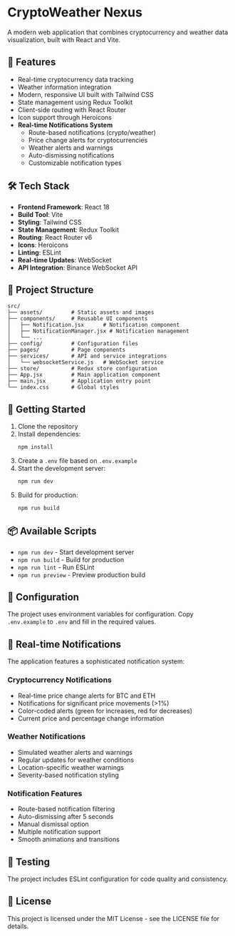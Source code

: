 # CryptoWeather Nexus

A modern web application that combines cryptocurrency and weather data visualization, built with React and Vite.

## 🚀 Features

- Real-time cryptocurrency data tracking
- Weather information integration
- Modern, responsive UI built with Tailwind CSS
- State management using Redux Toolkit
- Client-side routing with React Router
- Icon support through Heroicons
- **Real-time Notifications System**
  - Route-based notifications (crypto/weather)
  - Price change alerts for cryptocurrencies
  - Weather alerts and warnings
  - Auto-dismissing notifications
  - Customizable notification types

## 🛠️ Tech Stack

- **Frontend Framework**: React 18
- **Build Tool**: Vite
- **Styling**: Tailwind CSS
- **State Management**: Redux Toolkit
- **Routing**: React Router v6
- **Icons**: Heroicons
- **Linting**: ESLint
- **Real-time Updates**: WebSocket
- **API Integration**: Binance WebSocket API

## 📁 Project Structure

```
src/
├── assets/         # Static assets and images
├── components/     # Reusable UI components
│   ├── Notification.jsx      # Notification component
│   ├── NotificationManager.jsx # Notification management
│   └── ...
├── config/         # Configuration files
├── pages/          # Page components
├── services/       # API and service integrations
│   └── websocketService.js   # WebSocket service
├── store/          # Redux store configuration
├── App.jsx         # Main application component
├── main.jsx        # Application entry point
└── index.css       # Global styles
```

## 🚀 Getting Started

1. Clone the repository
2. Install dependencies:
   ```bash
   npm install
   ```
3. Create a `.env` file based on `.env.example`
4. Start the development server:
   ```bash
   npm run dev
   ```
5. Build for production:
   ```bash
   npm run build
   ```

## 📦 Available Scripts

- `npm run dev` - Start development server
- `npm run build` - Build for production
- `npm run lint` - Run ESLint
- `npm run preview` - Preview production build

## 🔧 Configuration

The project uses environment variables for configuration. Copy `.env.example` to `.env` and fill in the required values.

## 🔔 Real-time Notifications

The application features a sophisticated notification system:

### Cryptocurrency Notifications
- Real-time price change alerts for BTC and ETH
- Notifications for significant price movements (>1%)
- Color-coded alerts (green for increases, red for decreases)
- Current price and percentage change information

### Weather Notifications
- Simulated weather alerts and warnings
- Regular updates for weather conditions
- Location-specific weather warnings
- Severity-based notification styling

### Notification Features
- Route-based notification filtering
- Auto-dismissing after 5 seconds
- Manual dismissal option
- Multiple notification support
- Smooth animations and transitions

## 🧪 Testing

The project includes ESLint configuration for code quality and consistency.

## 📝 License

This project is licensed under the MIT License - see the LICENSE file for details.

